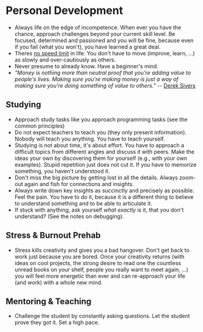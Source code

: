 # Personal Development

* Always life on the edge of incompetence. When ever you have the chance, approach challenges beyond your current skill level. Be focused, determined and passioned and you will be fine, because even if you fail (what you won't), you have learned a great deal.
* Theres [no speed limit][sivers2009kimo] in life. You don't have to move (improve, learn, ...) as slowly and over-cautiously as others. 
* Never presume to already know. Have a beginner's mind.
* _"Money is nothing more than neutral proof that you're adding value to people's lives. Making sure you're making money is just a way of making sure you're doing something of value to others."_ -- [Derek Sivers][sivers2008berklee]

## Studying
* Approach study tasks like you approach programming tasks (see the common principles)
* Do not expect teachers to teach you (they only present information). Nobody will teach you anything. You have to teach yourself.
* Studying is not about time, it's about effort. You have to approach a difficult topics from different angles and discuss it with peers. Make the ideas your own by discovering them for yourself (e.g., with your own examples). Stupid repetition just does not cut it. If you have to memorize something, you haven't understood it.
* Don't miss the big picture by getting lost in all the details. Always zoom-out again and fish for connections and insights.
* Always write down key insights as succinctly and precisely as possible. Feel the pain. You have to do it, because it is a different thing to believe to understand something and to be able to articulate it.
* If stuck with anything, ask yourself _what exactly_ is it, that you don't understand? (See the notes on debugging).

## Stress & Burnout Prehab
* Stress kills creativity and gives you a bad hangover. Don't get back to work just because you are bored. Once your creativity returns (with ideas on cool projects, the strong desire to read one the countless unread books on your shelf, people you really want to meet again, ...) you will feel more energetic than ever and can re-approach your life (and work) with a whole new mind.

## Mentoring & Teaching
* Challenge the student by constantly asking questions. Let the student prove they got it. Set a high pace.


[sivers2009kimo]: http://sivers.org/kimo
	(There's no speed limit)
[sivers2008berklee]: http://sivers.org/berklee
	(6 things I wish I knew the day I started Berklee)

